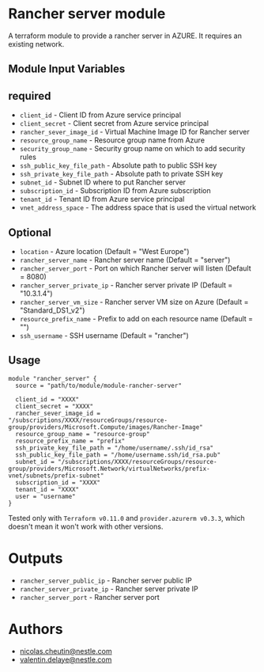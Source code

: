 Rancher server module
===========

A terraform module to provide a rancher server in AZURE.
It requires an existing network.

Module Input Variables
----------------------

## required

- `client_id` - Client ID from Azure service principal
- `client_secret` - Client secret from Azure service principal
- `rancher_sever_image_id` - Virtual Machine Image ID for Rancher server
- `resource_group_name` - Resource group name from Azure
- `security_group_name` - Security group name on which to add security rules
- `ssh_public_key_file_path` - Absolute path to public SSH key
- `ssh_private_key_file_path` - Absolute path to private SSH key
- `subnet_id` - Subnet ID where to put Rancher server
- `subscription_id` - Subscription ID from Azure subscription
- `tenant_id` - Tenant ID from Azure service principal
- `vnet_address_space` - The address space that is used the virtual network

## Optional

- `location` - Azure location (Default = "West Europe")
- `rancher_server_name` - Rancher server name (Default = "server")
- `rancher_server_port` - Port on which Rancher server will listen (Default = 8080)
- `rancher_server_private_ip` - Rancher server private IP (Default = "10.3.1.4")
- `rancher_server_vm_size` - Rancher server VM size on Azure (Default = "Standard_DS1_v2")
- `resource_prefix_name` - Prefix to add on each resource name (Default = "")
- `ssh_username` - SSH username (Default = "rancher")

Usage
-----

```hcl
module "rancher_server" {
  source = "path/to/module/module-rancher-server"

  client_id = "XXXX"
  client_secret = "XXXX"
  rancher_sever_image_id = "/subscriptions/XXXX/resourceGroups/resource-group/providers/Microsoft.Compute/images/Rancher-Image"
  resource_group_name = "resource-group"
  resource_prefix_name = "prefix"
  ssh_private_key_file_path = "/home/username/.ssh/id_rsa"
  ssh_public_key_file_path = "/home/username.ssh/id_rsa.pub"
  subnet_id = "/subscriptions/XXXX/resourceGroups/resource-group/providers/Microsoft.Network/virtualNetworks/prefix-vnet/subnets/prefix-subnet"
  subscription_id = "XXXX"
  tenant_id = "XXXX"
  user = "username"
}
```

Tested only with `Terraform v0.11.0` and `provider.azurerm v0.3.3`, which doesn't mean it won't work with other versions.

Outputs
=======

 - `rancher_server_public_ip` - Rancher server public IP
 - `rancher_server_private_ip` - Rancher server private IP
 - `rancher_server_port` - Rancher server port


Authors
=======

- nicolas.cheutin@nestle.com
- valentin.delaye@nestle.com